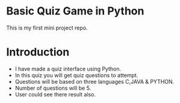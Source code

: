 # Basic Quiz Game in Python
This is my first mini project repo.

# Introduction
- I have made a quiz interface using Python. 
- In this quiz you will get quiz questions to attempt.
- Questions will be based on three languages C,JAVA & PYTHON.
- Number of questions will be 5.
- User could see there result also.
